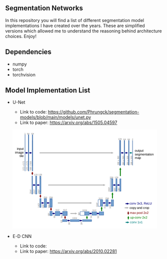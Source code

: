 ## Segmentation Networks
In this repository you will find a list of different segmentation model implementations I have created over the years. These are simplified versions which allowed me to understand the reasoning behind architecture choices. Enjoy!

## Dependencies
* numpy
* torch
* torchvision

## Model Implementation List
* U-Net
  * Link to code: https://github.com/Phrungck/segmentation-models/blob/main/models/unet.py
  * Link to paper: https://arxiv.org/abs/1505.04597
 
   ![alt text](https://github.com/Phrungck/segmentation-models/blob/main/model-images/unet.PNG)

* E-D CNN
  * Link to code:
  * Link to paper: https://arxiv.org/abs/2010.02281 
